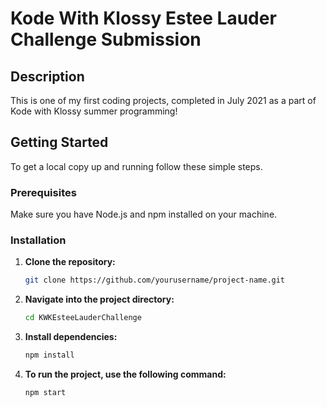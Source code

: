 # Kode With Klossy Estee Lauder Challenge Submission

## Description

This is one of my first coding projects, completed in July 2021 as a part of Kode with Klossy summer programming!

## Getting Started

To get a local copy up and running follow these simple steps.

### Prerequisites

Make sure you have Node.js and npm installed on your machine.

### Installation

1. **Clone the repository:**
   ```sh
   git clone https://github.com/yourusername/project-name.git
2. **Navigate into the project directory:**
   ```sh
   cd KWKEsteeLauderChallenge
3. **Install dependencies:**
   ```sh
   npm install
4. **To run the project, use the following command:**
   ```sh
   npm start
